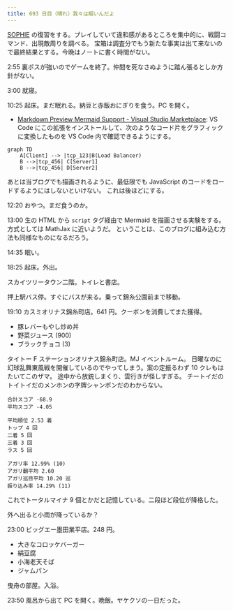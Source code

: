 ```yaml
---
title: 693 日目（晴れ）我々は眠いんだよ
---
```


[SOPHIE][dtp22] の復習をする。プレイしていて違和感があるところを集中的に、戦闘コマンド、出現敵周りを調べる。
宝箱は調査分でもう新たな事実は出て来ないので最終結果とする。今晩はノートに書く時間がない。

2:55 裏ボスが強いのでゲームを終了。仲間を死なさぬように踏ん張るとしか方針がない。

3:00 就寝。

10:25 起床。まだ眠れる。納豆と赤飯おにぎりを食う。PC を開く。

* [Markdown Preview Mermaid Support - Visual Studio Marketplace](https://marketplace.visualstudio.com/items?itemName=bierner.markdown-mermaid):
  VS Code にこの拡張をインストールして、次のようなコード片をグラフィックに変換したものを
  VS Code 内で確認できるようにする。

```mermaid
graph TD
    A[Client] --> |tcp_123|B(Load Balancer)
    B -->|tcp_456| C[Server1]
    B -->|tcp_456| D[Server2]
```

あとは当ブログでも描画されるように、最低限でも JavaScript のコードをロードするようにはしないといけない。
これは後ほどにする。

12:20 おやつ。まだ食うのか。

13:00 生の HTML から `script` タグ経由で Mermaid を描画させる実験をする。方式としては MathJax に近いようだ。
ということは、このブログに組み込む方法も同様なものになるだろう。

14:35 眠い。

18:25 起床。外出。

スカイツリータウン二階。トイレと書店。

押上駅バス停。すぐにバスが来る。乗って錦糸公園前まで移動。

19:10 カスミオリナス錦糸町店。641 円。クーポンを消費してまた獲得。

* 豚レバーもやし炒め丼
* 野菜ジュース (900)
* ブラックチョコ (3)

タイトー F ステーションオリナス錦糸町店。MJ イベントルーム。
日曜なのに幻球乱舞東風戦を開催しているのでやってしまう。案の定振るわず 10 クレもはたいてこのザマ。
途中から放銃しまくり、雲行きが怪しすぎる。
チートイだのトイトイだのメンホンの字牌シャンポンだのわからない。

```text
合計スコア -68.9
平均スコア -4.05

平均順位 2.53 着
トップ 4 回
二着 5 回
三着 3 回
ラス 5 回

アガリ率 12.99% (10)
アガリ飜平均 2.60
アガリ巡目平均 10.20 巡
振り込み率 14.29% (11)
```

これでトータルマイナ 9 個とかだと記憶している。二段ほど段位が降格した。

外へ出ると小雨が降っているか？

23:00 ビッグエー墨田業平店。248 円。

* 大きなコロッケバーガー
* 絹豆腐
* 小海老天そば
* ジャムパン

曳舟の部屋。入浴。

23:50 風呂から出て PC を開く。晩飯。ヤケクソの一日だった。

[dtp22]: https://wodifes.net/game/show/469
